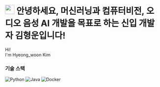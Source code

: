 <h1><img src="https://emojis.slackmojis.com/emojis/images/1531849430/4246/blob-sunglasses.gif?1531849430" width="30"/> 
안녕하세요, 머신러닝과 컴퓨터비전, 오디오 음성 AI 개발을 목표로 하는 신입 개발자 김형운입니다!</h1>


<p>Hi! </br> I'm Hyeong_woon Kim


### 기술 스택
![Python](https://img.shields.io/badge/Python-3776AB?style=for-the-badge&logo=python&logoColor=white)
![Java](https://img.shields.io/badge/Java-007396?style=for-the-badge&logo=java&logoColor=white)
![Docker](https://img.shields.io/badge/Docker-2496ED?style=for-the-badge&logo=docker&logoColor=white)
